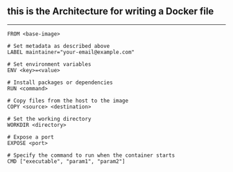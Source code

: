 ## this is the Architecture for writing a Docker file
---
```Use a base image
FROM <base-image>

# Set metadata as described above
LABEL maintainer="your-email@example.com"

# Set environment variables
ENV <key>=<value>

# Install packages or dependencies
RUN <command>

# Copy files from the host to the image
COPY <source> <destination>

# Set the working directory
WORKDIR <directory>

# Expose a port
EXPOSE <port>

# Specify the command to run when the container starts
CMD ["executable", "param1", "param2"]
```